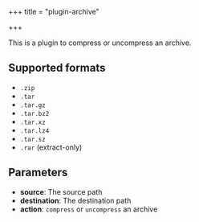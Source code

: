 +++
title = "plugin-archive"

+++

This is a plugin to compress or uncompress an archive.

## Supported formats

* `.zip`
* `.tar`
* `.tar.gz`
* `.tar.bz2`
* `.tar.xz`
* `.tar.lz4`
* `.tar.sz`
* `.rar` (extract-only)

## Parameters

* **source**: The source path
* **destination**: The destination path
* **action**: `compress` or `uncompress` an archive

